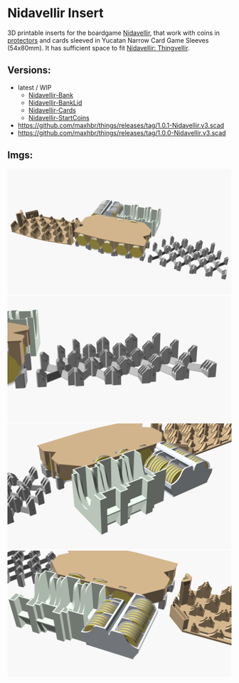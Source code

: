 # Nidavellir Insert

3D printable inserts for the boardgame [Nidavellir](https://boardgamegeek.com/boardgame/293014/nidavellir), that work with coins in [protectors](https://www.amazon.de/gp/product/B07ZQJ1ZJJ/?th=1) and cards sleeved in Yucatan Narrow Card Game Sleeves (54x80mm).
It has sufficient space to fit [Nidavellir: Thingvellir](https://boardgamegeek.com/boardgameexpansion/326984/nidavellir-thingvellir).

## Versions:
- latest / WIP
  - [Nidavellir-Bank](Nidavellir-Bank.stl)
  - [Nidavellir-BankLid](Nidavellir-BankLid.stl)
  - [Nidavellir-Cards](Nidavellir-Cards.stl)
  - [Nidavellir-StartCoins](Nidavellir-StartCoins.stl)
- https://github.com/maxhbr/things/releases/tag/1.0.1-Nidavellir.v3.scad
- https://github.com/maxhbr/things/releases/tag/1.0.0-Nidavellir.v3.scad

## Imgs:
![render](./v3.scad/Nidavellir.png)
![render](./v3.scad/Nidavellir-1.png)
![render](./v3.scad/Nidavellir-2.png)
![render](./v3.scad/Nidavellir-3.png)
